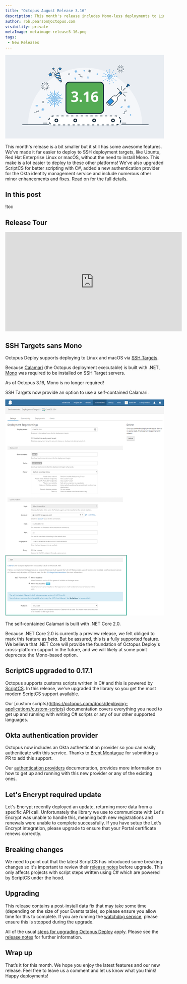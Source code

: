 ```yaml
---
title: "Octopus August Release 3.16"
description: This month's release includes Mono-less deployments to Linux and Mac, updated ScriptCS support, bug fixes and more.
author: rob.pearson@octopus.com
visibility: private
metaImage: metaimage-release3-16.png
tags:
 - New Releases
---
```


![Octopus 3.16 release announcement](blogimage-release-3-16.png)

This month's release is a bit smaller but it still has some awesome features. We've made it far easier to deploy to SSH deployment targets, like Ubuntu, Red Hat Enterprise Linux or macOS, without the need to install Mono. This make is a lot easier to deploy to these other platforms!  We've also upgraded ScriptCS for better scripting with C#, added a new authentication provider for the Okta identity management service and include numerous other minor enhancements and fixes.  Read on for the full details.

## In this post

!toc

## Release Tour

<iframe width="560" height="315" src="https://www.youtube.com/embed/FmyE4v68MPQ" frameborder="0" allowfullscreen></iframe>

## SSH Targets sans Mono 

Octopus Deploy supports deploying to Linux and macOS via [SSH Targets](https://octopus.com/docs/deployment-targets/ssh-targets).

Because [Calamari](https://octopus.com/docs/api-and-integration/calamari) (the Octopus deployment executable) is built with .NET, [Mono](http://www.mono-project.com/) was required to be installed on SSH Target servers.

As of Octopus 3.16, Mono is no longer required!

SSH Targets now provide an option to use a self-contained Calamari.   

![SSH Target .NET Settings](ssh-mono-not-installed.png "width=500")

The self-contained Calamari is built with .NET Core 2.0.

Because .NET Core 2.0 is currently a preview release, we felt obliged to mark this feature as _beta_.  But be assured, this is a fully supported feature.  We believe that .NET Core will provide the foundation of Octopus Deploy's cross-platform support in the future, and we will likely at some point deprecate the Mono-based option. 

## ScriptCS upgraded to 0.17.1

Octopus supports customs scripts written in C# and this is powered by [ScriptCS](http://scriptcs.net/).  In this release, we've upgraded the library so you get the most modern ScriptCS support available.  

Our [custom scripts}(https://octopus.com/docs/deploying-applications/custom-scripts) documentation covers everything you need to get up and running with writing C# scripts or any of our other supported languages.

## Okta authentication provider

Octopus now includes an Okta authentication provider so you can easily authenitcate with this service.  Thanks to [Brent Montague](https://github.com/brentm5) for submitting a PR to add this support.  

Our [authentication providers](https://octopus.com/docs/administration/authentication-providers) documentation, provides more information on how to get up and running with this new provider or any of the existing ones.

## Let's Encrypt required update

Let's Encrypt recently deployed an update, returning more data from a specific API call. Unfortunately the library we use to communicate with Let's Encrypt was unable to handle this, meaning both new registrations and renewals were unable to complete successfully. If you have setup the Let's Encrypt integration, please upgrade to ensure that your Portal certificate renews correctly.

## Breaking changes

We need to point out that the latest ScriptCS has introduced some breaking changes so it's important to review their [release notes](https://github.com/scriptcs/scriptcs/releases/tag/v0.17.0) before upgrade.  This only affects projects with script steps written using C# which are powered by ScriptCS under the hood.  

## Upgrading

This release contains a post-install data fix that may take some time (depending on the size of your Events table), so please ensure you allow time for this to complete. If you are running the [watchdog service](https://octopus.com/docs/administration/service-watchdog), please ensure this is stopped during the upgrade.

All of the usual [steps for upgrading Octopus Deploy](https://octopus.com/docs/administration/upgrading) apply. Please see the [release notes](https://octopus.com/downloads/compare?to=3.16.0) for further information.

## Wrap up

That’s it for this month. We hope you enjoy the latest features and our new release. Feel free to leave us a comment and let us know what you think!  Happy deployments!

